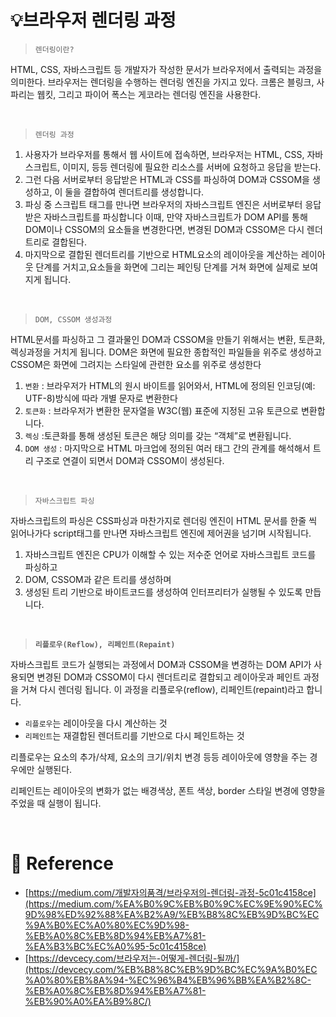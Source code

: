 # 💡브라우저 렌더링 과정

> `렌더링이란?`

HTML, CSS, 자바스크립트 등 개발자가 작성한 문서가 브라우저에서 출력되는 과정을 의미한다.
브라우저는 렌더링을 수행하는 렌더링 엔진을 가지고 있다. 크롬은 블링크, 사파리는 웹킷, 그리고 파이어 폭스는 게코라는 렌더링 엔진을 사용한다.

<br/>

> `렌더링 과정`

1. 사용자가 브라우저를 통해서 웹 사이트에 접속하면, 브라우저는 HTML, CSS, 자바스크립트, 이미지, 등등 렌더링에 필요한 리소스를 서버에 요청하고 응답을 받는다.
2. 그런 다음 서버로부터 응답받은 HTML과 CSS를 파싱하여 DOM과 CSSOM을 생성하고, 이 둘을 결합하여 렌더트리를 생성합니다.
3. 파싱 중 스크립트 태그를 만나면 브라우저의 자바스크립트 엔진은 서버로부터 응답받은 자바스크립트를 파싱합니다 이때, 만약 자바스크립트가 DOM API를 통해 DOM이나 CSSOM의 요소들을 변경한다면, 변경된 DOM과 CSSOM은 다시 렌더트리로 결합된다.
4. 마지막으로 결합된 렌더트리를 기반으로 HTML요소의 레이아웃을 계산하는 레이아웃 단계를 거치고,요소들을 화면에 그리는 페인팅 단계를 거쳐 화면에 실제로 보여지게 됩니다.

<br/>

> `DOM, CSSOM 생성과정`

HTML문서를 파싱하고 그 결과물인 DOM과 CSSOM을 만들기 위해서는 변환, 토큰화, 렉싱과정을 거치게 됩니다. DOM은 화면에 필요한 종합적인 파일들을 위주로 생성하고 CSSOM은 화면에 그려지는 스타일에 관련한 요소를 위주로 생성한다

1. `변환` : 브라우저가 HTML의 원시 바이트를 읽어와서, HTML에 정의된 인코딩(예: UTF-8)방식에 따라 개별 문자로 변환한다
2. `토큰화` : 브라우저가 변환한 문자열을 W3C(웹) 표준에 지정된 고유 토큰으로 변환합니다.
3. `렉싱` :토큰화를 통해 생성된 토큰은 해당 의미를 갖는 “객체”로 변환됩니다.
4. `DOM 생성` : 마지막으로 HTML 마크업에 정의된 여러 태그 간의 관계를 해석해서 트리 구조로 연결이 되면서 DOM과 CSSOM이 생성된다.

<br/>

> `자바스크립트 파싱`

자바스크립트의 파싱은 CSS파싱과 마찬가지로 렌더링 엔진이 HTML 문서를 한줄 씩 읽어나가다 script태그를 만나면 자바스크립트 엔진에 제어권을 넘기며 시작됩니다.

1. 자바스크립트 엔진은 CPU가 이해할 수 있는 저수준 언어로 자바스크립트 코드를 파싱하고
2. DOM, CSSOM과 같은 트리를 생성하며
3. 생성된 트리 기반으로 바이트코드를 생성하여 인터프리터가 실행될 수 있도록 만듭니다.

<br/>

> **`리플로우(Reflow), 리페인트(Repaint)`**

자바스크립트 코드가 실행되는 과정에서 DOM과 CSSOM을 변경하는 DOM API가 사용되면 변경된 DOM과 CSSOM이 다시 렌더트리로 결합되고 레이아웃과 페인트 과정을 거쳐 다시 렌더링 됩니다. 이 과정을 리플로우(reflow), 리페인트(repaint)라고 합니다.

- `리플로우`는 레이아웃을 다시 계산하는 것
- `리페인트`는 재결합된 렌더트리를 기반으로 다시 페인트하는 것

리플로우는 요소의 추가/삭제, 요소의 크기/위치 변경 등등 레이아웃에 영향을 주는 경우에만 실행된다.

리페인트는 레이아웃의 변화가 없는 배경색상, 폰트 색상, border 스타일 변경에 영향을 주었을 때 실행이 됩니다.

<br/>

# 🔗 Reference

- [https://medium.com/개발자의품격/브라우저의-렌더링-과정-5c01c4158ce](https://medium.com/%EA%B0%9C%EB%B0%9C%EC%9E%90%EC%9D%98%ED%92%88%EA%B2%A9/%EB%B8%8C%EB%9D%BC%EC%9A%B0%EC%A0%80%EC%9D%98-%EB%A0%8C%EB%8D%94%EB%A7%81-%EA%B3%BC%EC%A0%95-5c01c4158ce)
- [https://devcecy.com/브라우저는-어떻게-렌더링-될까/](https://devcecy.com/%EB%B8%8C%EB%9D%BC%EC%9A%B0%EC%A0%80%EB%8A%94-%EC%96%B4%EB%96%BB%EA%B2%8C-%EB%A0%8C%EB%8D%94%EB%A7%81-%EB%90%A0%EA%B9%8C/)
